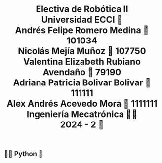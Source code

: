 <h1 align="center"><br>
Electiva de Robótica II<br>
Universidad ECCI 🏫<br>
Andrés Felipe Romero Medina 🤖 101034<br> 
Nicolás Mejía Muñoz 🤖 107750 <br>
Valentina Elizabeth Rubiano Avendaño 🤖 79190<br> 
Adriana Patricia Bolivar Bolivar 🤖 111111<br> 
Alex Andrés Acevedo Mora 🤖 1111111<br> 
Ingeniería Mecatrónica 👨‍🏭 <br>
2024 - 2 📅</h1><br>
<h2>👨‍💻 Python 🐍</h2>

